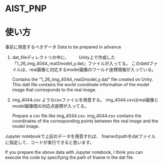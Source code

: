 # AIST_PNP 
# 使い方
事前に用意するべきデータ
Data to be prepared in advance

1. dat_fileディレクトリの中に、
　　Unity上で作成した「1_26_img_4044_real2model_y.dat」ファイルが入ってる。
   このdatdファイルは、real画像と対応するmodel画像のワールド座標情報が入っている。
   
   Contains the "1_26_img_4044_real2model_y.dat" file created on Unity.
   This datt file contains the world coordinate information of the model image that corresponds to the real image.

2. img_4044.csv ようなcsvファイルを用意する。
   img_4044.csvはreal画像とmodel画像間の対応点座標が入ってる。

   Prepare a csv file like img_4044.csv.
   img_4044.csv contains the coordinates of the corresponding points between the real image and the model image.
   
  
Jupyter notebookで上記のデータを用意すれば、
fnameのpathをdatファイルに指定して、コードが実行できると思います。

If you prepare the above data with Jupyter notebook,
I think you can execute the code by specifying the path of fname in the dat file.
